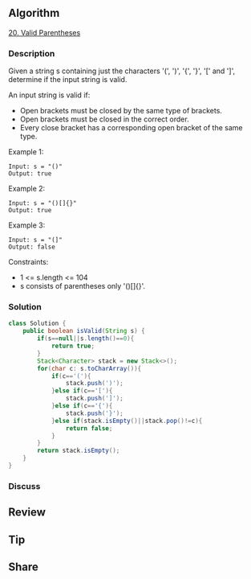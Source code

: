 ## Algorithm

[20. Valid Parentheses](https://leetcode.com/problems/valid-parentheses/)

### Description

Given a string s containing just the characters '(', ')', '{', '}', '[' and ']', determine if the input string is valid.

An input string is valid if:

- Open brackets must be closed by the same type of brackets.
- Open brackets must be closed in the correct order.
- Every close bracket has a corresponding open bracket of the same type.


Example 1:

```
Input: s = "()"
Output: true
```

Example 2:

```
Input: s = "()[]{}"
Output: true
```

Example 3:

```
Input: s = "(]"
Output: false
```

Constraints:

- 1 <= s.length <= 104
- s consists of parentheses only '()[]{}'.

### Solution

```java
class Solution {
    public boolean isValid(String s) {
        if(s==null||s.length()==0){
            return true;
        }
        Stack<Character> stack = new Stack<>();
        for(char c: s.toCharArray()){
            if(c=='('){
                stack.push(')');
            }else if(c=='['){
                stack.push(']');
            }else if(c=='{'){
                stack.push('}');
            }else if(stack.isEmpty()||stack.pop()!=c){
                return false;
            }
        }
        return stack.isEmpty();
    }
}
```

### Discuss

## Review


## Tip


## Share
